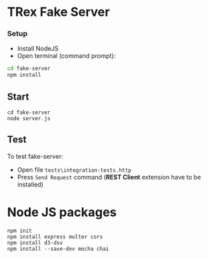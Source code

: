 # TRex Fake Server

### Setup

* Install NodeJS
* Open terminal (command prompt):
```sh
cd fake-server
npm install
```

## Start

```
cd fake-server
node server.js
```

## Test

To test fake-server:

- Open file `tests\integration-tests.http`
- Press `Send Request` command (**REST Client** extension have to be installed)

# Node JS packages

```
npm init
npm install express multer cors
npm install d3-dsv
npm install --save-dev mocha chai
```